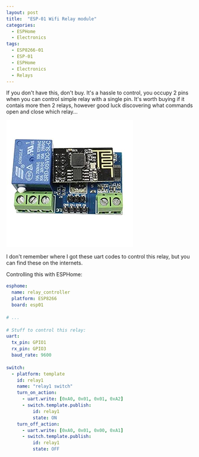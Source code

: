 ```yaml
---
layout: post
title:  "ESP-01 Wifi Relay module"
categories:
  - ESPHome
  - Electronics
tags:
  - ESP8266-01
  - ESP-01
  - ESPHome
  - Electronics
  - Relays
---
```


If you don't have this, don't buy. It's a hassle to control, you occupy 2 pins when you can control simple relay with a single pin.
It's worth buying if it contais more then 2 relays, however good luck discovering what commands open and close which relay...

![ESP8266-01 Wifi Relay Module Image](/assets/ESP8266-01_Wifi_Relay_Module.jpg)

I don't remember where I got these uart codes to control this relay, but you can find these on the internets.

Controlling this with ESPHome:
```yaml
esphome:
  name: relay_controller
  platform: ESP8266
  board: esp01

# ...

# Stuff to control this relay:
uart:
  tx_pin: GPIO1
  rx_pin: GPIO3
  baud_rate: 9600
  
switch:
  - platform: template
    id: relay1
    name: "relay1 switch"
    turn_on_action:
      - uart.write: [0xA0, 0x01, 0x01, 0xA2]
      - switch.template.publish:
          id: relay1
          state: ON
    turn_off_action:
      - uart.write: [0xA0, 0x01, 0x00, 0xA1]
      - switch.template.publish:
          id: relay1
          state: OFF
```
